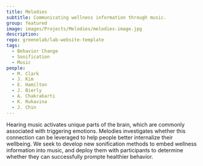 ```yaml
---
title: Melodies
subtitle: Communicating wellness information through music.
group: featured
image: images/Projects/Melodies/melodies-image.jpg
description: 
repo: greenelab/lab-website-template
tags:
  - Behavior Change
  - Sonification
  - Music
people: 
  - M. Clark
  - J. Kim
  - E. Hamilton
  - J. Bierly
  - A. Chakrabarti
  - K. Rukavina
  - J. Chin
---
```

  
Hearing music activates unique parts of the brain, which are commonly associated with triggering emotions. Melodies investigates whether this connection can be leveraged to help people better internalize their wellbeing. We seek to develop new sonification methods to embed wellness information into music, and deploy them with participants to determine whether they can successfully prompte healthier behavior.
